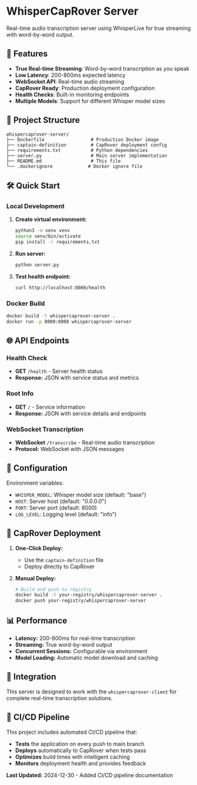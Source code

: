 # WhisperCapRover Server

Real-time audio transcription server using WhisperLive for true streaming with word-by-word output.

## 🚀 Features

- **True Real-time Streaming**: Word-by-word transcription as you speak
- **Low Latency**: 200-800ms expected latency
- **WebSocket API**: Real-time audio streaming
- **CapRover Ready**: Production deployment configuration
- **Health Checks**: Built-in monitoring endpoints
- **Multiple Models**: Support for different Whisper model sizes

## 📁 Project Structure

```
whispercaprover-server/
├── Dockerfile                 # Production Docker image
├── captain-definition         # CapRover deployment config
├── requirements.txt           # Python dependencies
├── server.py                  # Main server implementation
├── README.md                  # This file
└── .dockerignore             # Docker ignore file
```

## 🛠️ Quick Start

### Local Development

1. **Create virtual environment:**
   ```bash
   python3 -m venv venv
   source venv/bin/activate
   pip install -r requirements.txt
   ```

2. **Run server:**
   ```bash
   python server.py
   ```

3. **Test health endpoint:**
   ```bash
   curl http://localhost:8000/health
   ```

### Docker Build

```bash
docker build -t whispercaprover-server .
docker run -p 8000:8000 whispercaprover-server
```

## 🌐 API Endpoints

### Health Check
- **GET** `/health` - Server health status
- **Response:** JSON with service status and metrics

### Root Info
- **GET** `/` - Service information
- **Response:** JSON with service details and endpoints

### WebSocket Transcription
- **WebSocket** `/transcribe` - Real-time audio transcription
- **Protocol:** WebSocket with JSON messages

## 🔧 Configuration

Environment variables:
- `WHISPER_MODEL`: Whisper model size (default: "base")
- `HOST`: Server host (default: "0.0.0.0")
- `PORT`: Server port (default: 8000)
- `LOG_LEVEL`: Logging level (default: "info")

## 🚀 CapRover Deployment

1. **One-Click Deploy:**
   - Use the `captain-definition` file
   - Deploy directly to CapRover

2. **Manual Deploy:**
   ```bash
   # Build and push to registry
   docker build -t your-registry/whispercaprover-server .
   docker push your-registry/whispercaprover-server
   ```

## 📊 Performance

- **Latency:** 200-800ms for real-time transcription
- **Streaming:** True word-by-word output
- **Concurrent Sessions:** Configurable via environment
- **Model Loading:** Automatic model download and caching

## 🔗 Integration

This server is designed to work with the `whispercaprover-client` for complete real-time transcription solutions.

## 🔄 CI/CD Pipeline

This project includes automated CI/CD pipeline that:
- **Tests** the application on every push to main branch
- **Deploys** automatically to CapRover when tests pass
- **Optimizes** build times with intelligent caching
- **Monitors** deployment health and provides feedback

**Last Updated:** 2024-12-30 - Added CI/CD pipeline documentation 